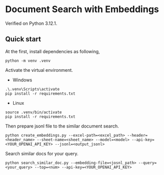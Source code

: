 # Document Search with Embeddings

Verified on Python 3.12.1.

## Quick start

At the first, install dependencies as following,

```shell
python -m venv .venv
```

Activate the virtual environment.

- Windows

```shell
.\.venv\Scripts\activate
pip install -r requirements.txt
```

- Linux
  
```shell
source .venv/bin/activate
pip install -r requirements.txt
```

Then prepare jsonl file to the similar document search.

```shell
python create_embeddings.py --excel-path=<excel_path> --header=<header_name> --sheet-name=<sheet_name> --model=<model> --api-key=<YOUR_OPENAI_API_KEY> --jsonl=<output_jsonl>
```

Search similar docs for your query.

```shell
python search_similar_doc.py --embedding-file=<josnl_path> --query=<your_query> --top=<num> --api-key=<YOUR_OPENAI_API_KEY>
```
